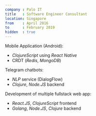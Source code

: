 ```yaml
---
company : Palo IT
title   : Software Engineer Consultant
location: Singapore
from    : April 2016
to      : February 2019
hidden  : true
---
```


Mobile Application (Android):
- *ClojureScript* using *React Native*
- CRDT (*Redis*, *MongoDB*)

Telegram chatbots:
- *NLP* service (DialogFlow)
- *Clojure*, *Node.JS* backend

Development of multiple fullstack web app:
- *React.JS*, *ClojureScript* frontend
- *Golang*, *Node.JS*, *Clojure* backend
